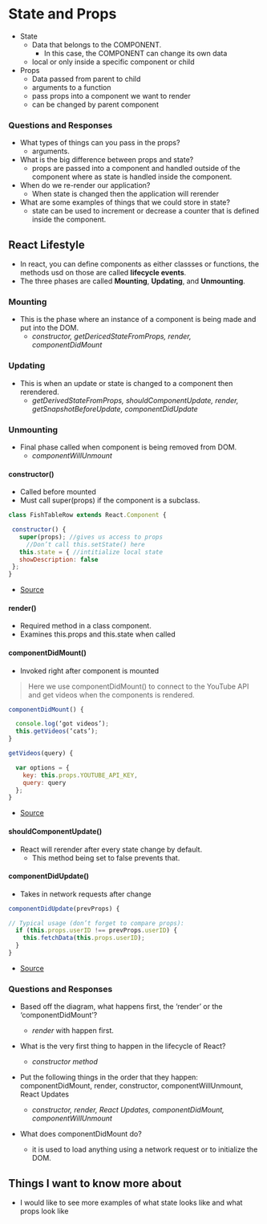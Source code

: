 # State and Props

- State
  - Data that belongs to the COMPONENT. 
    - In this case, the COMPONENT can change its own data
  - local or only inside a specific component or child
- Props
  - Data passed from parent to child
  - arguments to a function
  - pass props into a component we want to render
  - can be changed by parent component

### Questions and Responses

- What types of things can you pass in the props?
  - arguments.
- What is the big difference between props and state?
  - props are passed into a component and handled outside of the component where as state is handled inside the component.
- When do we re-render our application?
  - When state is changed then the application will rerender
- What are some examples of things that we could store in state?
  - state can be used to increment or decrease a counter that is defined inside the component.

## React Lifestyle

- In react, you can define components as either classses or functions, the methods usd on those are called **lifecycle events**.
- The three phases are called **Mounting**, **Updating**, and **Unmounting**.

### Mounting

- This is the phase where an instance of a component is being made and put into the DOM.
  - *constructor, getDericedStateFromProps, render, componentDidMount*

### Updating

- This is when an update or state is changed to a component then rerendered.
  - *getDerivedStateFromProps, shouldComponentUpdate, render, getSnapshotBeforeUpdate, componentDidUpdate*

### Unmounting

- Final phase called when component is being removed from DOM.
  - *componentWillUnmount*

#### constructor()

- Called before mounted
- Must call super(props) if the component is a subclass.
>
 ```js
class FishTableRow extends React.Component {

  constructor() {
    super(props); //gives us access to props
      //Don’t call this.setState() here
    this.state = { //intitialize local state
    showDescription: false
  }; 
}
```

- [Source](https://medium.com/@joshuablankenshipnola/react-component-lifecycle-events-cb77e670a093)

#### render()

- Required method in a class component. 
- Examines this.props and this.state when called

#### componentDidMount()

- Invoked right after component is mounted

> Here we use componentDidMount() to connect to the YouTube API and get videos when the components is rendered.

```js
componentDidMount() {

  console.log(‘got videos’);
  this.getVideos(‘cats’);
}

getVideos(query) {

  var options = {
    key: this.props.YOUTUBE_API_KEY,
    query: query
  };
}
```

- [Source](https://medium.com/@joshuablankenshipnola/react-component-lifecycle-events-cb77e670a093)

#### shouldComponentUpdate()

- React will rerender after every state change by default.
  - This method being set to false prevents that.

#### componentDidUpdate()

- Takes in network requests after change

>
```js
componentDidUpdate(prevProps) {

// Typical usage (don’t forget to compare props):
  if (this.props.userID !== prevProps.userID) {
    this.fetchData(this.props.userID);
  }
}
```

- [Source](https://medium.com/@joshuablankenshipnola/react-component-lifecycle-events-cb77e670a093)

### Questions and Responses

- Based off the diagram, what happens first, the ‘render’ or the ‘componentDidMount’?
  - *render* with happen first.

- What is the very first thing to happen in the lifecycle of React?
  - *constructor method*

- Put the following things in the order that they happen: componentDidMount, render, constructor, componentWillUnmount, React Updates
  - *constructor, render, React Updates, componentDidMount, componentWillUnmount*

- What does componentDidMount do?
  - it is used to load anything using a network request or to initialize the DOM.

## Things I want to know more about

- I would like to see more examples of what state looks like and what props look like
